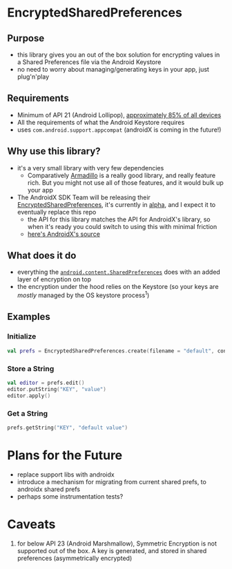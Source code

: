 # EncryptedSharedPreferences

## Purpose
- this library gives you an out of the box solution for encrypting values in a Shared Preferences file via the Android Keystore
- no need to worry about managing/generating keys in your app, just plug'n'play

## Requirements
- Minimum of API 21 (Android Lollipop), [approximately 85% of all devices](https://developer.android.com/about/dashboards/index.html)
- All the requirements of what the Android Keystore requires
- uses `com.android.support.appcompat` (androidX is coming in the future!)

## Why use this library?
- it's a very small library with very few dependencies
  - Comparatively [Armadillo](https://github.com/patrickfav/armadillo) is a really good library, and really feature rich.  But you might not use all of those features, and it would bulk up your app
- The AndroidX SDK Team will be releasing their [EncryptedSharedPreferences](https://developer.android.com/topic/security/data.md#classes-in-library), it's currently in [alpha](https://developer.android.com/jetpack/androidx/releases/security#1.0.0-alpha01), and I expect it to eventually replace this repo
  - the API for this library matches the API for AndroidX's library, so when it's ready you could switch to using this with minimal friction 
  - [here's AndroidX's source](https://android.googlesource.com/platform/frameworks/support/+/refs/heads/androidx-master-dev/security/crypto/src/main/java/androidx/security/crypto/EncryptedSharedPreferences.java)

## What does it do
- everything the [`android.content.SharedPreferences`](https://developer.android.com/reference/android/content/SharedPreferences) does with an added layer of encryption on top
- the encryption under the hood relies on the Keystore (so your keys are _mostly_ managed by the OS keystore process<sup>1</sup>)

## Examples 
### Initialize
```kotlin
val prefs = EncryptedSharedPreferences.create(filename = "default", context)
```

### Store a String
```kotlin
val editor = prefs.edit()
editor.putString("KEY", "value")
editor.apply()
```

### Get a String
```kotlin
prefs.getString("KEY", "default value")
```

# Plans for the Future
- replace support libs with androidx
- introduce a mechanism for migrating from current shared prefs, to androidx shared prefs
- perhaps some instrumentation tests?


# Caveats
1. for below API 23 (Android Marshmallow), Symmetric Encryption is not supported out of the box.  A key is generated, and stored in shared preferences (asymmetrically encrypted)